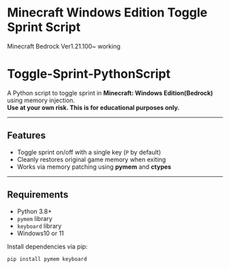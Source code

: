 # Minecraft Windows Edition Toggle Sprint Script
Minecraft Bedrock Ver1.21.100~ working

# Toggle-Sprint-PythonScript

A Python script to toggle sprint in **Minecraft: Windows Edition(Bedrock)** using memory injection.   
**Use at your own risk. This is for educational purposes only.**

---

## Features

- Toggle sprint on/off with a single key (`P` by default)
- Cleanly restores original game memory when exiting
- Works via memory patching using **pymem** and **ctypes**

---

## Requirements

- Python 3.8+
- `pymem` library
- `keyboard` library
- Windows10 or 11

Install dependencies via pip:

```bash
pip install pymem keyboard

